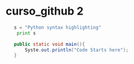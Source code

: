 # curso_github 2

```python
   s = "Python syntax highlighting"
    print s
``` 
```java
   public static void main(){
       Syste.out.println("Code Starts here");
   }
```
